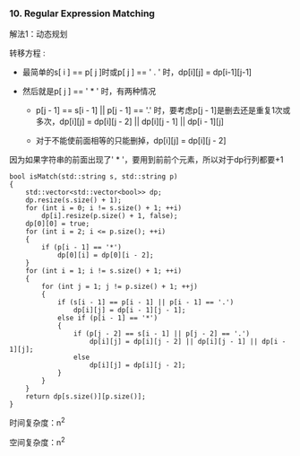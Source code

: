 ### 10. Regular Expression Matching

解法1：动态规划

转移方程 :

* 最简单的s[ i ] == p[ j ]时或p[ j ] == ' . ' 时，dp[i][j] = dp[i-1][j-1]

* 然后就是p[ j ] == ' * ' 时，有两种情况

    * p[j - 1] == s[i - 1] || p[j - 1] == '.' 时，要考虑p[j - 1]是删去还是重复1次或多次，dp[i][j] = dp[i][j - 2] || dp[i][j - 1] || dp[i - 1][j]

    * 对于不能使前面相等的只能删掉，dp[i][j] = dp[i][j - 2]

因为如果字符串的前面出现了' * '，要用到前前个元素，所以对于dp行列都要+1

```
bool isMatch(std::string s, std::string p)
{
    std::vector<std::vector<bool>> dp;
    dp.resize(s.size() + 1);
    for (int i = 0; i != s.size() + 1; ++i)
        dp[i].resize(p.size() + 1, false);
    dp[0][0] = true;
    for (int i = 2; i <= p.size(); ++i)
    {
        if (p[i - 1] == '*')
            dp[0][i] = dp[0][i - 2];
    }
    for (int i = 1; i != s.size() + 1; ++i)
    {
        for (int j = 1; j != p.size() + 1; ++j)
        {
            if (s[i - 1] == p[i - 1] || p[i - 1] == '.')
                dp[i][j] = dp[i - 1][j - 1];
            else if (p[i - 1] == '*')
            {
                if (p[j - 2] == s[i - 1] || p[j - 2] == '.')
                    dp[i][j] = dp[i][j - 2] || dp[i][j - 1] || dp[i - 1][j];
                else
                    dp[i][j] = dp[i][j - 2];
            }
        }
    }
    return dp[s.size()][p.size()];
}
```

时间复杂度：n<sup>2

空间复杂度：n<sup>2